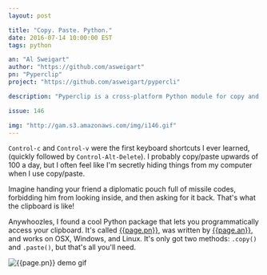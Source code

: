 ```yaml
---
layout: post

title: "Copy. Paste. Python."
date: 2016-07-14 10:00:00 EST
tags: python

an: "Al Sweigart"
author: "https://github.com/asweigart"
pn: "Pyperclip"
project: "https://github.com/asweigart/pypercli"

description: "Pyperclip is a cross-platform Python module for copy and paste clipboard functions. It works with Python 2 and 3."

issue: 146

img: "http://gam.s3.amazonaws.com/img/i146.gif"
---
```


`Control-c` and `Control-v` were the first keyboard shortcuts I ever learned, (quickly followed by `Control-Alt-Delete`). I probably copy/paste upwards of 100 a day, but I often feel like I'm secretly hiding things from my computer when I use copy/paste.

Imagine handing your friend a diplomatic pouch full of missile codes, forbidding him from looking inside, and then asking for it back. That's what the clipboard is like!

Anywhoozles, I found a cool Python package that lets you programmatically access your clipboard. It's called [{{page.pn}}]({{page.project}}), was written by [{{page.an}}]({{page.author}}), and works on OSX, Windows, and Linux. It's only got two methods: `.copy()` and `.paste()`, but that's all you'll need.

<img src="{{page.img}}" alt="{{page.pn}} demo gif" class="demo"/>
